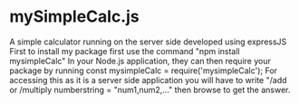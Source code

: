 # mySimpleCalc.js
A simple calculator running on the server side developed using expressJS
First to install my package first use the command "npm install mysimpleCalc"
In your Node.js application, they can then require your package by running const mysimpleCalc = require('mysimpleCalc');
For accessing this as it is a server side application you will have to write "/add or /multiply numberstring = "num1,num2,..." then browse to get the answer.
